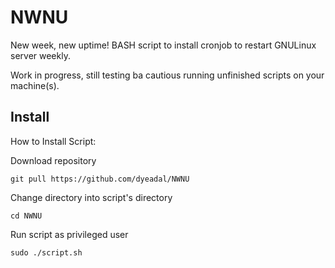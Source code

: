 # NWNU
New week, new uptime! BASH script to install cronjob to restart GNULinux server weekly.

Work in progress, still testing ba cautious running unfinished scripts on your machine(s).

## Install

How to Install Script:

Download repository

`git pull https://github.com/dyeadal/NWNU`


Change directory into script's directory

`cd NWNU`


Run script as privileged user

`sudo ./script.sh`

